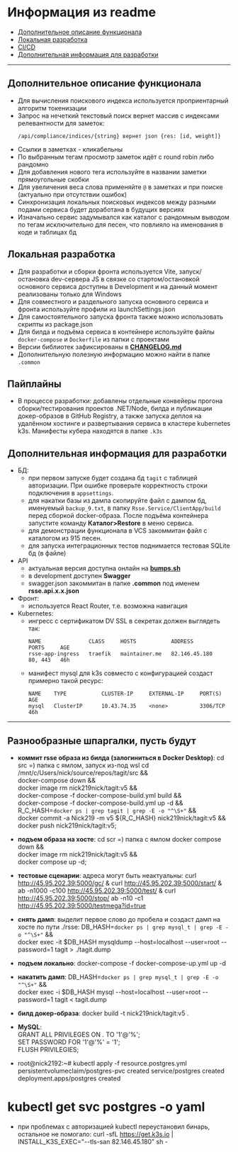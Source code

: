 # Информация из readme

* [Дополнительное описание функционала](#дополнительное-описание-функционала)
* [Локальная разработка](#локальная-разработка)
* [CI/CD](#пайплайны)
* [Дополнительная информация для разработки](#дополнительная-информация-для-разработки)
---------------------------------------------


## Дополнительное описание функционала
* Для вычисления поискового индекса используется проприентарный алгоритм токенизации
* Запрос на нечеткий текстовый поиск вернет массив с индексами релевантности для заметок:
  ```text
  /api/compliance/indices/{string} вернет json {res: [id, weight]}
  ```
* Ссылки в заметках - кликабельны
* По выбранным тегам просмотр заметок идёт с round robin либо рандомно
* Для добавления нового тега используйте в названии заметки прямоугольные скобки
* Для увеличения веса слова применяйте ```@``` в заметках и при поиске (актуально при отсутствии ошибок)
* Синхронизация локальных поисковых индексов между разными подами сервиса будет доработана
  в будущих версиях
* Изначально сервис задумывался как каталог с рандомным выводом по тегам исключительно для песен, что повлияло на именования в коде и таблицах бд

## Локальная разработка
* Для разработки и сборки фронта используется Vite,
  запуск/остановка dev-сервера JS в связке со стартом/остановкой основного сервиса доступны в Development
  и на данный момент реализованы только для Windows
* Для совместного и раздельного запуска основного сервиса и фронта используйте профили из launchSettings.json
* Для самостоятельного запуска фронта также можно использовать скрипты из package.json
* Для билда и подъёма сервиса в контейнере используйте файлы ```docker-compose``` и ```Dockerfile``` из папки с проектами
* Версии библиотек зафиксированы в **[CHANGELOG.md](CHANGELOG.md)**
* Дополнительную полезную информацию можно найти в папке ```.common```

## Пайплайны
* В процессе разработки: добавлены отдельные конвейеры прогона сборки/тестирования проектов .NET/Node,
  билда и публикации докер-образов в GitHub Registry, а также запуска деплоя на удалённом хостинге
  и развертывания сервиса в кластере kubernetes k3s. Манифесты кубера находятся в папке ```.k3s```

## Дополнительная информация для разработки
* БД:
    - при первом запуске будет создана бд `tagit` с таблицей авторизации. При ошибке проверьте корректность строки подключения в `appsettings`.
    - для накатки базы из дампа скопируйте файл с дампом бд, именуемый `backup_9.txt`, в папку `Rsse.Service/ClientApp/build` перед сборкой docker-образа.
      После подъёма контейнера запустите команду **Каталог>Restore** в меню сервиса.
    - для демонстрации функционала в VCS закоммитан файл с каталогом из 915 песен.
    - для запуска интеграционных тестов поднимается тестовая SQLite бд (в файле)
* API
    - актуальная версия доступна онлайн на **[bumps.sh](https://bump.sh/nicks219/doc/rsse)**
    - в development доступен **Swagger**
    - swagger.json закоммитан в папке **.common** под именем **rsse.api.x.x.json**
* Фронт:
    - используется React Router, т.е. возможна навигация
* Kubernetes:
    - ингресс с сертификатом DV SSL в секретах должен выглядеть так:
      ```text
      NAME               CLASS     HOSTS           ADDRESS         PORTS     AGE
      rsse-app-ingress   traefik   maintainer.me   82.146.45.180   80, 443   46h
      ```
    - манифест mysql для k3s совместо с конфигурацией создаст примерно такой ресурс:
      ```text
      NAME    TYPE           CLUSTER-IP     EXTERNAL-IP     PORT(S)          AGE
      mysql   ClusterIP      10.43.74.35    <none>          3306/TCP         46h
      ```
--------------------------------------------------
## Разнообразные шпаргалки, пусть будут

* **коммит rsse образа из билда (залогиниться в Docker Desktop)**:
cd src =)  папка с ямлом, запуск из-под wsl
cd /mnt/c/Users/nick/source/repos/tagit/src && \
docker-compose down && \
docker image rm nick219nick/tagit:v5 && \
docker-compose -f docker-compose-build.yml build && \
docker-compose -f docker-compose-build.yml up -d && \
R_C_HASH=`docker ps | grep tagit | grep -E -o "^\S+"` && \
docker commit -a Nick219 -m v5 ${R_C_HASH} nick219nick/tagit:v5 && \
docker push nick219nick/tagit:v5;


* **подъем образа на хосте**:
cd scr =) папка с ямлом
docker compose down && \
docker image rm nick219nick/tagit:v5 && \
docker compose up -d;


* **тестовые сценарии**: адреса могут быть неактуальны:
curl http://45.95.202.39:5000/gc/ & curl http://45.95.202.39:5000/start/ & ab -n1000 -c100 http://45.95.202.39:5000/test/ & curl http://45.95.202.39:5000/stop/
ab -n10 -c1 http://45.95.202.39:5000/testmega?id=true


* **снять дамп**: выделит первое слово до пробела и создаст дамп на хосте по пути ./rsse: 
DB_HASH=`docker ps | grep mysql_t | grep -E -o "^\S+"` && \
docker exec -it $DB_HASH mysqldump --host=localhost --user=root --password=1 tagit > ./tagit.dump 


* **подъем локально**:
docker-compose -f docker-compose-up.yml up -d


* **накатить дамп**:
DB_HASH=`docker ps | grep mysql_t | grep -E -o "^\S+"` && \
docker exec -i $DB_HASH mysql --host=localhost --user=root --password=1 tagit < tagit.dump 


* **билд докер-образа**:
docker build -t nick219nick/tagit:v5 .


* **MySQL**:  
  GRANT ALL PRIVILEGES ON *.* TO '1'@'%';  
  SET PASSWORD FOR '1'@'%' = '1';  
  FLUSH PRIVILEGIES;  

* root@nick2192:~# kubectl apply -f resource.postgres.yml
persistentvolumeclaim/postgres-pvc created
service/postgres created
deployment.apps/postgres created
# kubectl get svc postgres -o yaml

* при проблемах с авторизацией kubectl переустановил бинарь, остальное не помогало:
curl -sfL https://get.k3s.io | INSTALL_K3S_EXEC="--tls-san 82.146.45.180" sh -
